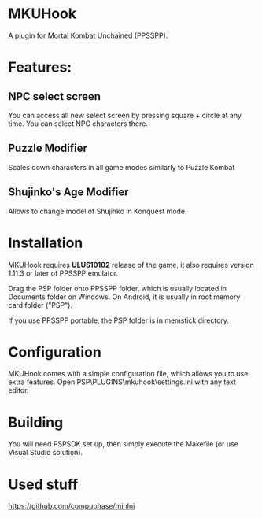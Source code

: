 # MKUHook
 A plugin for Mortal Kombat Unchained (PPSSPP).



# Features:

## NPC select screen

You can access all new select screen by pressing square + circle at any time.
You can select NPC characters there.

## Puzzle Modifier

Scales down characters in all game modes similarly to Puzzle Kombat

## Shujinko's Age Modifier

Allows to change model of Shujinko in Konquest mode.


#  Installation

MKUHook requires **ULUS10102** release of the game, it also requires
version 1.11.3 or later of PPSSPP emulator.

Drag the PSP folder onto PPSSPP folder, which is usually located in Documents folder on
Windows. On Android, it is usually in root memory card folder ("PSP").

If you use PPSSPP portable, the PSP folder is in memstick directory.

# Configuration

MKUHook comes with a simple configuration file, which allows you to use extra features.
Open PSP\PLUGINS\mkuhook\settings.ini with any text editor.

# Building
You will need PSPSDK set up, then simply execute the Makefile (or use Visual Studio solution).

# Used stuff
https://github.com/compuphase/minIni
